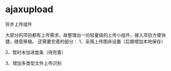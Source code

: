 # ajaxupload
异步上传组件

大部分的项目都有上传需求，故整理出一份轻量级的上传小组件，接入项目方便快捷，随意移植。
还需要完善的部分：
1、采用上传图床设置（后期增加本地保存）

2、暂时未加进度条（待完善）

3、增加多类型文件上传识别
